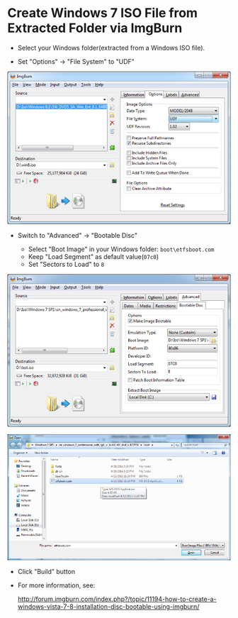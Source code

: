 
# Create Windows 7 ISO File from Extracted Folder via ImgBurn

* Select your Windows folder(extracted from a Windows ISO file).

* Set "Options" -> "File System" to "UDF"  

![File Sytem = UDF](images/Options_FileSystem_UDF.png)

* Switch to "Advanced" -> "Bootable Disc"

    * Select "Boot Image" in your Windows folder: `boot\etfsboot.com`
    * Keep "Load Segment" as default value(`07c0`)
    * Set "Sectors to Load" to `8`

![Bootable Disc Settings](images/ImgBurn_Advanced_Bootable_Disc.png)

![boot/efsboot.com](images/etfsboot.png)

* Click "Build" button
* For more information, see:  

    <http://forum.imgburn.com/index.php?/topic/11194-how-to-create-a-windows-vista-7-8-installation-disc-bootable-using-imgburn/>

